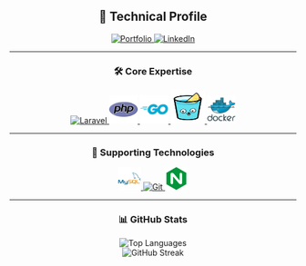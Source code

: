 <h2 align="center">🚀 Technical Profile</h2>

<p align="center">
  <a href="https://henly09.github.io/MyPortfolio/">
    <img src="https://img.shields.io/badge/Portfolio-FF5722?style=for-the-badge&logo=google-chrome&logoColor=white" alt="Portfolio" />
  </a>
  <a href="https://www.linkedin.com/in/yourprofile">
    <img src="https://img.shields.io/badge/LinkedIn-0A66C2?style=for-the-badge&logo=linkedin&logoColor=white" alt="LinkedIn" />
  </a>
</p>

---

<h3 align="center">🛠 Core Expertise</h3>

<p align="center">
  <!-- Laravel Stack -->
  <a href="https://laravel.com" target="_blank">
    <img src="https://cdn.jsdelivr.net/gh/devicons/devicon@latest/icons/laravel/laravel-original.svg" alt="Laravel" width="50" height="50" />
  </a>
  <a href="https://php.net" target="_blank">
    <img src="https://raw.githubusercontent.com/devicons/devicon/master/icons/php/php-original.svg" alt="PHP" width="50" height="50" />
  </a>
  
  <!-- Go/Gin -->
  <a href="https://golang.org" target="_blank">
    <img src="https://raw.githubusercontent.com/devicons/devicon/master/icons/go/go-original-wordmark.svg" alt="Go" width="50" height="50" />
  </a>
  <a href="https://gin-gonic.com" target="_blank">
    <img src="https://raw.githubusercontent.com/gin-gonic/logo/master/color.png" alt="Gin" width="50" height="50" style="background:white;padding:5px;border-radius:5px;" />
  </a>
  
  <!-- Docker -->
  <a href="https://docker.com" target="_blank">
    <img src="https://raw.githubusercontent.com/devicons/devicon/master/icons/docker/docker-original-wordmark.svg" alt="Docker" width="50" height="50" />
  </a>
</p>

---

<h3 align="center">🔧 Supporting Technologies</h3>

<p align="center">
  <a href="https://mysql.com" target="_blank">
    <img src="https://raw.githubusercontent.com/devicons/devicon/master/icons/mysql/mysql-original-wordmark.svg" alt="MySQL" width="40" height="40" />
  </a>
  <a href="https://git-scm.com" target="_blank">
    <img src="https://www.vectorlogo.zone/logos/git-scm/git-scm-icon.svg" alt="Git" width="40" height="40" />
  </a>
  <a href="https://nginx.org" target="_blank">
    <img src="https://raw.githubusercontent.com/devicons/devicon/master/icons/nginx/nginx-original.svg" alt="NGINX" width="40" height="40" />
  </a>
</p>

---

<div align="center">
  <h3>📊 GitHub Stats</h3>
  <img src="https://github-readme-stats.vercel.app/api/top-langs?username=henly09&show_icons=true&theme=vue&hide_border=true&layout=compact&hide=html,css,scss" alt="Top Languages" />
  <br/>
  <img src="https://github-readme-streak-stats.herokuapp.com/?user=henly09&theme=vue&hide_border=true" alt="GitHub Streak" />
</div>
